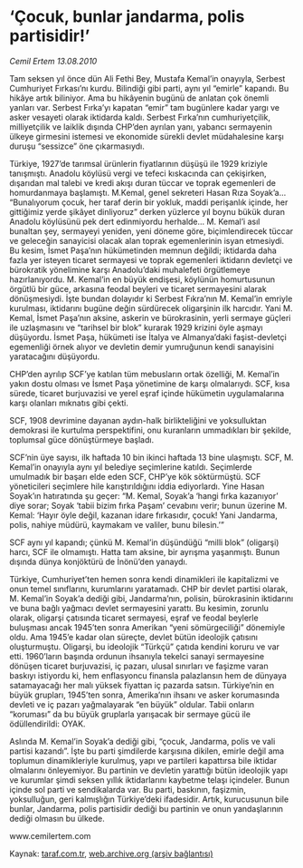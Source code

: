 # ‘Çocuk, bunlar jandarma, polis partisidir!’

*Cemil Ertem 13.08.2010*

<div class="yazi"><p>Tam seksen yıl önce dün Ali Fethi Bey, Mustafa Kemal’in onayıyla, Serbest Cumhuriyet Fırkası’nı kurdu. Bilindiği gibi parti, aynı yıl “emirle” kapandı. Bu hikâye artık biliniyor. Ama bu hikâyenin bugünü de anlatan çok önemli yanları var. Serbest Fırka’yı kapatan “emir” tam bugünlere kadar yargı ve asker vesayeti olarak iktidarda kaldı. Serbest Fırka’nın cumhuriyetçilik, milliyetçilik ve laiklik dışında CHP’den ayrılan yanı, yabancı sermayenin ülkeye girmesini istemesi ve ekonomide sürekli devlet müdahalesine karşı duruşu “sessizce” öne çıkarmasıydı.</p>
<p>Türkiye, 1927’de tarımsal ürünlerin fiyatlarının düşüşü ile 1929 kriziyle tanışmıştı. Anadolu köylüsü vergi ve tefeci kıskacında can çekişirken, dışarıdan mal talebi ve kredi akışı duran tüccar ve toprak egemenleri de homurdanmaya başlamıştı. M.Kemal, genel sekreteri Hasan Rıza Soyak’a... “Bunalıyorum çocuk, her taraf derin bir yokluk, maddi perişanlık içinde, her gittiğimiz yerde şikâyet dinliyoruz” derken yüzlerce yıl boynu bükük duran Anadolu köylüsünü pek dert edinmiyordu herhalde... M. Kemal’i asıl bunaltan şey, sermayeyi yeniden, yeni döneme göre, biçimlendirecek tüccar ve geleceğin sanayicisi olacak alan toprak egemenlerinin isyan etmesiydi. Bu kesim, İsmet Paşa’nın hükümetinden memnun değildi; iktidarda daha fazla yer isteyen ticaret sermayesi ve toprak egemenleri iktidarın devletçi ve bürokratik yönelimine karşı Anadolu’daki muhalefeti örgütlemeye hazırlanıyordu. M. Kemal’in en büyük endişesi, köylünün homurtusunun örgütlü bir güce, arkasına feodal beyleri ve ticaret sermayesini alarak dönüşmesiydi. İşte bundan dolayıdır ki Serbest Fıkra’nın M. Kemal’in emriyle kurulması, iktidarını bugüne değin sürdürecek oligarşinin ilk harcıdır. Yani M. Kemal, İsmet Paşa’nın aksine, askerin ve bürokrasinin, yerli sermaye güçleri ile uzlaşmasını ve “tarihsel bir blok” kurarak 1929 krizini öyle aşmayı düşüyordu. İsmet Paşa, hükümeti ise İtalya ve Almanya’daki faşist-devletçi egemenliği örnek alıyor ve devletin demir yumruğunun kendi sanayisini yaratacağını düşüyordu.</p>
<p>CHP’den ayrılıp SCF’ye katılan tüm mebusların ortak özelliği, M. Kemal’in yakın dostu olması ve İsmet Paşa yönetimine de karşı olmalarıydı. SCF, kısa sürede, ticaret burjuvazisi ve yerel eşraf içinde hükümetin uygulamalarına karşı olanları mıknatıs gibi çekti.</p>
<p>SCF, 1908 devrimine dayanan aydın-halk birlikteliğini ve yoksulluktan demokrasi ile kurtulma perspektifini, onu kuranların ummadıkları bir şekilde, toplumsal güce dönüştürmeye başladı.</p>
<p>SCF’nin üye sayısı, ilk haftada 10 bin ikinci haftada 13 bine ulaşmıştı. SCF, M. Kemal’in onayıyla aynı yıl belediye seçimlerine katıldı. Seçimlerde umulmadık bir başarı elde eden SCF, CHP’ye kök söktürmüştü. SCF yöneticileri seçimlere hile karıştırıldığını iddia ediyorlardı. Yine Hasan Soyak’ın hatıratında şu geçer: “M. Kemal, Soyak’a ‘hangi fırka kazanıyor’ diye sorar; Soyak ‘tabii bizim fırka Paşam’ cevabını verir; bunun üzerine M. Kemal: ‘Hayır öyle değil, kazanan idare fırkasıdır, çocuk! Yani Jandarma, polis, nahiye müdürü, kaymakam ve valiler, bunu bilesin.’”</p>
<p>SCF aynı yıl kapandı; çünkü M. Kemal’in düşündüğü “milli blok” (oligarşi) harcı, SCF ile olmamıştı. Hatta tam aksine, bir ayrışma yaşanmıştı. Bunun dışında dünya konjöktürü de İnönü’den yanaydı.</p>
<p>Türkiye, Cumhuriyet’ten hemen sonra kendi dinamikleri ile kapitalizmi ve onun temel sınıflarını, kurumlarını yaratamadı. CHP bir devlet partisi olarak, M. Kemal’in Soyak’a dediği gibi, Jandarma’nın, polisin, bürokrasinin iktidarını ve buna bağlı yağmacı devlet sermayesini yarattı. Bu kesimin, zorunlu olarak, oligarşi çatısında ticaret sermayesi, eşraf ve feodal beylerle buluşması ancak 1945’ten sonra Amerikan “yeni sömürgeciliği” dönemiyle oldu. Ama 1945’e kadar olan süreçte, devlet bütün ideolojik çatısını oluşturmuştu. Oligarşi, bu ideolojik “Türkçü” çatıda kendini koruru ve var etti. 1960’ların başında ordunun ihsanıyla tekelci sanayi sermayesine dönüşen ticaret burjuvazisi, iç pazarı, ulusal sınırları ve faşizme varan baskıyı istiyordu ki, hem enflasyoncu finansla palazlansın hem de dünyaya satamayacağı her malı yüksek fiyattan iç pazarda satsın. Türkiye’nin en büyük grupları, 1945’ten sonra, Amerika’nın ihsanı ve asker korumasında devleti ve iç pazarı yağmalayarak “en büyük” oldular. Tabii onların “koruması” da bu büyük gruplarla yarışacak bir sermaye gücü ile ödüllendirildi: OYAK.</p>
<p>Aslında M. Kemal’in Soyak’a dediği gibi, “çocuk, Jandarma, polis ve vali partisi kazandı”. İşte bu parti şimdilerde karşısına dikilen, emirle değil ama toplumun dinamikleriyle kurulmuş, yapı ve partileri kapattırsa bile iktidar olmalarını önleyemiyor. Bu partinin ve devletin yarattığı bütün ideolojik yapı ve kurumlar şimdi seksen yıllık iktidarlarını kaybetme telaşı içindeler. Bunun içinde sol parti ve sendikalarda var. Bu parti, baskının, faşizmin, yoksulluğun, geri kalmışlığın Türkiye’deki ifadesidir. Artık, kurucusunun bile bunlar, Jandarma, polis partisidir dediği bu partinin ve onun yandaşlarının dediği olmasın bu ülkede.</p>
<p>www.cemilertem.com</p></div>

Kaynak: [taraf.com.tr](http://www.taraf.com.tr:80/cemil-ertem/makale-cocuk-bunlar-jandarma-polis-partisidir.htm), [web.archive.org (arşiv bağlantısı)](http://web.archive.org/web/20100816121309/http://www.taraf.com.tr:80/cemil-ertem/makale-cocuk-bunlar-jandarma-polis-partisidir.htm)
